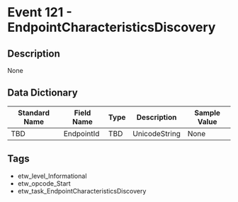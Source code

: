 # Event 121 - EndpointCharacteristicsDiscovery

## Description
None

## Data Dictionary
|Standard Name|Field Name|Type|Description|Sample Value|
|---|---|---|---|---|
|TBD|EndpointId|TBD|UnicodeString|None|None|

## Tags
* etw_level_Informational
* etw_opcode_Start
* etw_task_EndpointCharacteristicsDiscovery